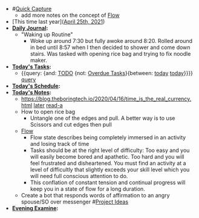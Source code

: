 - #[Quick Capture](<Quick Capture.md>)
    - add more notes on the concept of [Flow](<Flow.md>)
- [This time last year]([April 25th, 2021](<April 25th, 2021.md>))
- **[Daily Journal](<Daily Journal.md>):**
    - "Waking up Routine"
        - Woke up around 7:30 but fully awoke around 8:20. Rolled around in bed until 8:57 when I then decided to shower and come down stairs. Was tasked with opening rice bag and trying to fix noodle maker.
- **[Today's Tasks](<Today's Tasks.md>):**
    - {{query: {and: [TODO](<TODO.md>) {not: [Overdue Tasks](<Overdue Tasks.md>)}{between: [today](<today.md>) [today](<today.md>)}}}} [query](<query.md>)
- **[Today's Schedule](<Today's Schedule.md>):**
- **[Today's Notes](<Today's Notes.md>):**
    - https://blog.theboringtech.io/2020/04/16/time_is_the_real_currency.html [later](<later.md>) [read-a](<read-a.md>)
    - How to open rice bag
        - Untangle one of the edges and pull. A better way is to use Scissors and cut edges then pull
    - [Flow](<Flow.md>)
        - Flow state describes being completely immersed in an activity and losing track of time
        - Tasks should be at the right level of difficulty: Too easy and you will easily become bored and apathetic. Too hard and you will feel frustrated and disheartened. You must find an activity at a level of difficultly that slightly exceeds your skill level which you will need full conscious attention to do.
        - This conflation of constant tension and continual progress will keep you in a state of flow for a long duration.  
    - Create a bot that responds words of affirmation to an angry spouse/SO over messenger #[Project Ideas](<Project Ideas.md>)
- **[Evening Examine](<Evening Examine.md>):**
